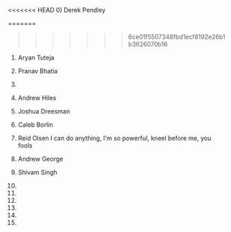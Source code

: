 <<<<<<< HEAD
0) Derek Pendley

=======
>>>>>>> 6ce01f5507348fbd1ecf8192e26b1b3626070b16
1) Aryan Tuteja

2) Pranav Bhatia

3)

4) Andrew Hiles

5) Joshua Dreesman

6) Caleb Borlin

7) Reid Olsen I can do anything, I'm so powerful, kneel before me, you fools

8) Andrew George

9) Shivam Singh

10)

11)

12)

13)

14)

15)

